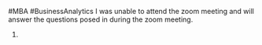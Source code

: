#MBA #BusinessAnalytics
I was unable to attend the zoom meeting and will answer the questions posed in during the zoom meeting.

1. 